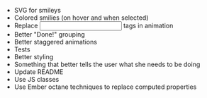 * SVG for smileys
* Colored smilies (on hover and when selected)
* Replace <input> tags in animation
* Better "Done!" grouping
* Better staggered animations
* Tests
* Better styling
* Something that better tells the user what she needs to be doing
* Update README
* Use JS classes
* Use Ember octane techniques to replace computed properties
